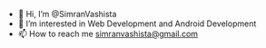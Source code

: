 - 👋 Hi, I’m @SimranVashista
- 👀 I’m interested in Web Development and Android Development
- 📫 How to reach me simranvashista@gmail.com

<!---
SimranVashista/SimranVashista is a ✨ special ✨ repository because its `README.md` (this file) appears on your GitHub profile.
You can click the Preview link to take a look at your changes.
--->
